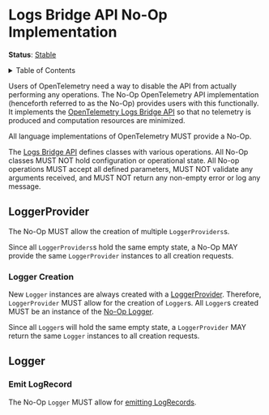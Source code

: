 <!--- Hugo front matter used to generate the website version of this page:
linkTitle: No-Op
--->

# Logs Bridge API No-Op Implementation

**Status**: [Stable](../document-status.md)

<details>
<summary> Table of Contents </summary>

<!-- toc -->

- [LoggerProvider](#loggerprovider)
  * [Logger Creation](#logger-creation)
- [Logger](#logger)
  * [Emit LogRecord](#emit-logrecord)

<!-- tocstop -->

</details>

Users of OpenTelemetry need a way to disable the API from actually
performing any operations. The No-Op OpenTelemetry API implementation
(henceforth referred to as the No-Op) provides users with this
functionally. It implements the [OpenTelemetry Logs Bridge API](./bridge-api.md)
so that no telemetry is produced and computation resources are minimized.

All language implementations of OpenTelemetry MUST provide a No-Op.

The [Logs Bridge API](./bridge-api.md) defines classes with various operations.
All No-Op classes MUST NOT hold configuration or operational state. All No-op
operations MUST accept all defined parameters, MUST NOT validate any arguments
received, and MUST NOT return any non-empty error or log any message.

## LoggerProvider

The No-Op MUST allow the creation of multiple `LoggerProviders`s.

Since all `LoggerProviders`s hold the same empty state, a No-Op MAY
provide the same `LoggerProvider` instances to all creation requests.

### Logger Creation

New `Logger` instances are always created with a [LoggerProvider](./bridge-api.md#loggerprovider).
Therefore, `LoggerProvider` MUST allow for the creation of `Logger`s.
All `Logger`s created MUST be an instance of the [No-Op Logger](#logger).

Since all `Logger`s will hold the same empty state, a `LoggerProvider` MAY
return the same `Logger` instances to all creation requests.

## Logger

### Emit LogRecord

The No-Op `Logger` MUST allow
for [emitting LogRecords](./bridge-api.md#emit-a-logrecord).
